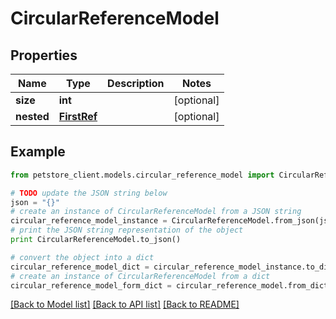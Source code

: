 # CircularReferenceModel


## Properties

Name | Type | Description | Notes
------------ | ------------- | ------------- | -------------
**size** | **int** |  | [optional] 
**nested** | [**FirstRef**](FirstRef.md) |  | [optional] 

## Example

```python
from petstore_client.models.circular_reference_model import CircularReferenceModel

# TODO update the JSON string below
json = "{}"
# create an instance of CircularReferenceModel from a JSON string
circular_reference_model_instance = CircularReferenceModel.from_json(json)
# print the JSON string representation of the object
print CircularReferenceModel.to_json()

# convert the object into a dict
circular_reference_model_dict = circular_reference_model_instance.to_dict()
# create an instance of CircularReferenceModel from a dict
circular_reference_model_form_dict = circular_reference_model.from_dict(circular_reference_model_dict)
```
[[Back to Model list]](../README.md#documentation-for-models) [[Back to API list]](../README.md#documentation-for-api-endpoints) [[Back to README]](../README.md)


